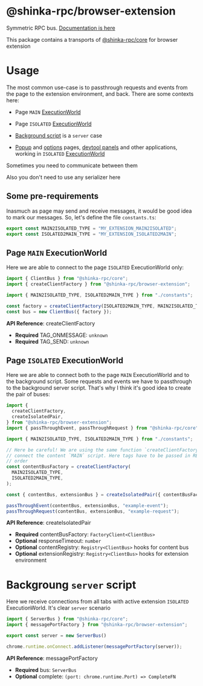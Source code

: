 # @shinka-rpc/browser-extension

Symmetric RPC bus. [Documentation is here](https://shinka-rpc-js.readthedocs.io/latest/transports/browser-extension/)

This package contains a transports of
[@shinka-rpc/core](https://www.npmjs.com/package/@shinka-rpc/core) for
browser extension

# Usage

The most common use-case is to passthrough requests and events from the page to
the extension environment, and back. There are some contexts here:

- Page `MAIN` [ExecutionWorld](https://developer.mozilla.org/en-US/docs/Mozilla/Add-ons/WebExtensions/API/scripting/ExecutionWorld)

- Page `ISOLATED` [ExecutionWorld](https://developer.mozilla.org/en-US/docs/Mozilla/Add-ons/WebExtensions/API/scripting/ExecutionWorld)

- [Background script](https://developer.mozilla.org/en-US/docs/Mozilla/Add-ons/WebExtensions/Background_scripts) is a `server` case

- [Popup](https://developer.mozilla.org/en-US/docs/Mozilla/Add-ons/WebExtensions/user_interface/Popups) and [options](https://developer.mozilla.org/en-US/docs/Mozilla/Add-ons/WebExtensions/user_interface/Options_pages) pages, [devtool panels](https://developer.mozilla.org/en-US/docs/Mozilla/Add-ons/WebExtensions/user_interface/devtools_panels) and other applications, working in `ISOLATED` [ExecutionWorld](https://developer.mozilla.org/en-US/docs/Mozilla/Add-ons/WebExtensions/API/scripting/ExecutionWorld)

Sometimes you need to communicate between them

Also you don't need to use any serializer here

## Some pre-requirements

Inasmuch as page may send and receive messages, it would be good idea to mark
our messages. So, let's define the file `constants.ts`:

```typescript
export const MAIN2ISOLATED_TYPE = "MY_EXTENSION_MAIN2ISOLATED";
export const ISOLATED2MAIN_TYPE = "MY_EXTENSION_ISOLATED2MAIN";
```

## Page `MAIN` ExecutionWorld

Here we are able to connect to the page `ISOLATED` ExecutionWorld only:

```typescript
import { ClientBus } from "@shinka-rpc/core";
import { createClientFactory } from "@shinka-rpc/browser-extension";

import { MAIN2ISOLATED_TYPE, ISOLATED2MAIN_TYPE } from "./constants";

const factory = createClientFactory(ISOLATED2MAIN_TYPE, MAIN2ISOLATED_TYPE);
const bus = new ClientBus({ factory });
```

**API Reference**: createClientFactory

- **Required** TAG_ONMESSAGE: `unknown`
- **Required** TAG_SEND: `unknown`


## Page `ISOLATED` ExecutionWorld

Here we are able to connect both to the page `MAIN` ExecutionWorld and to the
background script. Some requests and events we have to passthrough to the
background server script. That's why I think it's good idea to create the pair
of buses: 

```typescript
import {
  createClientFactory,
  createIsolatedPair,
} from "@shinka-rpc/browser-extension";
import { passThroughEvent, passThroughRequest } from "@shinka-rpc/core";

import { MAIN2ISOLATED_TYPE, ISOLATED2MAIN_TYPE } from "./constants";

// Here be careful! We are using the same function `createClientFactory` to
// connect the content `MAIN` script. Here tags have to be passed in REVERSED
// order
const contentBusFactory = createClientFactory(
  MAIN2ISOLATED_TYPE,
  ISOLATED2MAIN_TYPE,
);

const { contentBus, extensionBus } = createIsolatedPair({ contentBusFactory });

passThroughEvent(contentBus, extensionBus, "example-event");
passThroughRequest(contentBus, extensionBus, "example-request");
```

**API Reference**: createIsolatedPair

- **Required** contentBusFactory: `FactoryClient<ClientBus>`
- **Optional** responseTimeout: `number`
- **Optional** contentRegistry: `Registry<ClientBus>` hooks for content bus
- **Optional** extensionRegistry: `Registry<ClientBus>` hooks for extension
environment

# Backgroung `server` script

Here we receive connections from all tabs with active extension `ISOLATED`
ExecutionWorld. It's clear `server` scenario

```typescript
import { ServerBus } from "@shinka-rpc/core";
import { messagePortFactory } from "@shinka-rpc/browser-extension";

export const server = new ServerBus()

chrome.runtime.onConnect.addListener(messagePortFactory(server));
```

**API Reference**: messagePortFactory

- **Required** bus: `ServerBus`
- **Optional** complete: `(port: chrome.runtime.Port) => CompleteFN`
